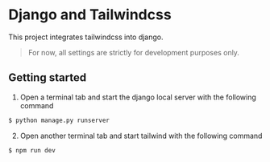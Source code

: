 # Django and Tailwindcss

This project integrates tailwindcss into django.

> For now, all settings are strictly for development purposes only.


## Getting started

1. Open a terminal tab and start the django local server with the following command
```bash
$ python manage.py runserver
```
2. Open another terminal tab and start tailwind with the following command
```bash
$ npm run dev
```
